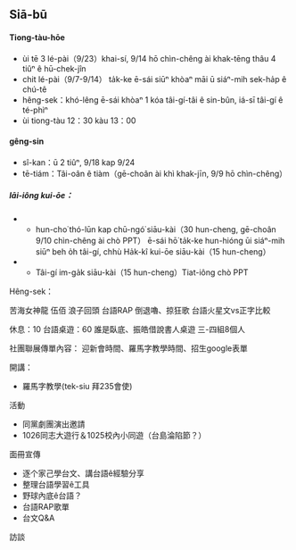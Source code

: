 Siā-bū
----

#### Tiong-tàu-hōe
- ùi tē 3 lé-pài（9/23）khai-sí, 9/14 hō chìn-chêng ài khak-tēng thâu 4
 tiûⁿ ê hū-chek-jîn
- chit lé-pài（9/7-9/14） ta̍k-ke ē-sái siūⁿ khòaⁿ māi ū siáⁿ-mih sek-ha̍p ê chú-tê
- hêng-sek：khó-lêng ē-sái khòaⁿ 1 kóa tâi-gí-tâi ê sin-bûn, iá-sī tâi-gí ê té-phìⁿ 
- ùi tiong-tàu 12：30 kàu 13：00

#### gêng-sin 

- sî-kan：ū 2 tiûⁿ, 9/18 kap 9/24
- tē-tiám：Tâi-oân ê tiàm（gē-choân ài khì khak-jīn, 9/9 hō chìn-chêng）
##### lāi-iông kui-ōe：
- + hun-cho͘ thó-lūn kap chū-ngó͘ siāu-kài（30 hun-cheng, gē-choân 9/10 chìn-chêng ài chò PPT）
ē-sái hō͘ ta̍k-ke hun-hióng ūi siáⁿ-mih siūⁿ beh o̍h tâi-gí, chhù 
Ha̍k-kî kui-ōe siāu-kài（15 hun-cheng）
- + Tâi-gí im-ga̍k siāu-kài（15 hun-cheng）Tiat-iông chò PPT

Hêng-sek：

苦海女神龍
伍佰
浪子回頭
台語RAP
倒退嚕、掠狂歌
台語火星文vs正字比較

休息：10
台語桌遊：60
誰是臥底、振皓借說書人桌遊
三-四組8個人

社團聯展傳單內容：
迎新會時間、羅馬字教學時間、招生google表單


開講：

- 羅馬字教學(tek-siu 拜235會使)


活動

- 同黨劇團演出邀請
- 1026同志大遊行＆1025校內小同遊（台島淪陷節？）


面冊宣傳

- 逐个家己學台文、講台語ê經驗分享
- 整理台語學習ê工具
- 野球內底ê台語？
- 台語RAP歌單
- 台文Q&A

訪談


